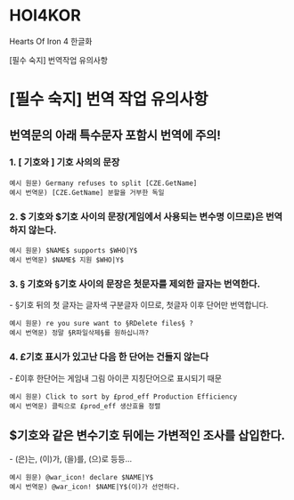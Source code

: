 # HOI4KOR
Hearts Of Iron 4 한글화

[필수 숙지] 번역작업 유의사항
<h1>[필수 숙지] 번역 작업 유의사항</h1>

<h2>번역문의 아래 특수문자 포함시 번역에 주의!</h2>
<h3>1. [ 기호와 ] 기호 사의의 문장</h3>  

    예시 원문) Germany refuses to split [CZE.GetName]
    예시 번역문) [CZE.GetName] 분할을 거부한 독일

<h3>2. $ 기호와 $기호 사이의 문장(게임에서 사용되는 변수명 이므로)은 번역하지 않는다.</h3>

    예시 원문) $NAME$ supports $WHO|Y$  
    예시 번역문) $NAME$ 지원 $WHO|Y$

<h3>3. § 기호와 §기호 사이의 문장은 첫문자를 제외한 글자는 번역한다.</h3>
- §기호 뒤의 첫 글자는 글자색 구분글자 이므로, 첫글자 이후 단어만 번역합니다.

    예시 원문) re you sure want to §RDelete files§ ?
    예시 번역문) 정말 §R파일삭제§를 원하십니까?

<h3>4. £기호 표시가 있고난 다음 한 단어는 건들지 않는다</h3>
- £이후 한단어는 게임내 그림 아이콘 지칭단어으로 표시되기 때문

    예시 원문) Click to sort by £prod_eff Production Efficiency
    예시 번역문) 클릭으로 £prod_eff 생산효율 정렬

<h2> $기호와 같은 변수기호 뒤에는 가변적인 조사를 삽입한다.</h2>
  - (은)는, (이)가, (을)를, (으)로 등등...  
  
    예시 원문) @war_icon! declare $NAME|Y$  
    예시 번역문) @war_icon! $NAME|Y$(이)가 선언하다.
